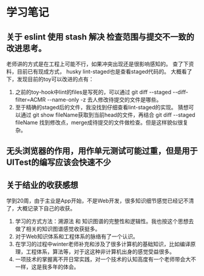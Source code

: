 # 学习笔记

## 关于 eslint 使用 stash 解决 检查范围与提交不一致的改进思考。

老师讲的方式是在工程上可能不行，如果冲突出现还是很影响感知的。
查了下资料，目前已有现成方式， husky lint-staged也是查看staged代码的。
大概看了下，发现目前的toy可以改进的点有：

1. 之前的toy-hook中lint的files是写死的，可以通过 git diff --staged --diff-filter=ACMR --name-only -z  去人修改待提交的文件是哪些。
2. 至于精确的staged后的文件，我没找到仔细查看lint-staged的实现。 猜想可以通过 git show fileName获取到当前head的文件，再结合 git diff --staged fileName 找到修改点，merge成待提交的文件做检查。但是这样貌似很复杂。

## 无头浏览器的作用，用作单元测试可能过重，但是用于UITest的编写应该会快速不少

## 关于结业的收获感想

   学到20周，由于主业是App开始，不是Web开发，很多知识细节感觉已经记不清了，大概记录下自己的收获。

1. 学习的方式方法：溯源法 和 知识图谱的完整性和逻辑性。我也按这个思想去做了相关的知识图谱感觉收获挺多。
2. 对于Web知识体系和工程体系的脉络有了一个认识。
3. 在学习的过程中winter老师补充和涉及了很多计算机的基础知识，比如编译原理，工程体系，算法等，对于这这种非计算机出身的感觉受益很多。
4. 一项技术的掌握离不开日常实践，对一个技术的认知高度有一个老师带会大不一样，这是我多年的体会。
